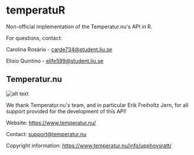 # temperatuR
Non-official implementation of the Temperatur.nu's API in R.

For questions, contact:

Carolina Rosário - carde734@student.liu.se

Elisio Quintino - elife599@student.liu.se

## Temperatur.nu
![alt text](https://www.temperatur.nu/info/wp-content/uploads/2021/07/Temperatur-Logotyp.png?raw=true)

We thank Temperatur.nu's team, and in particular Erik Freiholtz Jern, for all support provided for the development of this API!

Website: https://www.temperatur.nu/

Contact: support@temperatur.nu

Copyright information: https://www.temperatur.nu/info/upphovsratt/

